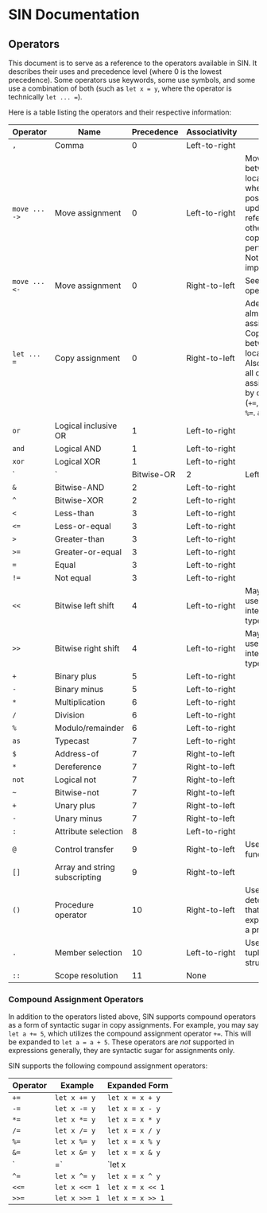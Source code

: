 # SIN Documentation

## Operators

This document is to serve as a reference to the operators available in SIN. It describes their uses and precedence level (where 0 is the lowest precedence). Some operators use keywords, some use symbols, and some use a combination of both (such as `let x = y`, where the operator is technically `let ... =`).

Here is a table listing the operators and their respective information:

| Operator | Name | Precedence | Associativity | Notes |
| -------- | ---- | ---------- | ------------- | ----- |
| `,` | Comma | 0 | Left-to-right | |
| `move ... ->` | Move assignment | 0 | Left-to-right | Moves data between locations where possible (by updating references), otherwise a copy is performed. Not yet implemented. |
| `move ... <-` | Move assignment | 0 | Right-to-left | See `->` operator |
| `let ... =` | Copy assignment | 0 | Right-to-left | Adequate for almost all assignments. Copies data between locations. Also includes all other assignment-by operators (`+=`, `-=`, `*=`, `/=`, `%=`. `&=`, `|=`, `^=`). |
| `or` | Logical inclusive OR | 1 | Left-to-right | |
| `and` | Logical AND | 1 | Left-to-right | |
| `xor` | Logical XOR | 1 | Left-to-right | |
| `|` | Bitwise-OR | 2 | Left-to-right | |
| `&` | Bitwise-AND | 2 | Left-to-right | |
| `^` | Bitwise-XOR | 2 | Left-to-right | |
| `<` | Less-than | 3 | Left-to-right | |
| `<=` | Less-or-equal | 3 | Left-to-right | |
| `>` | Greater-than | 3 | Left-to-right | |
| `>=` | Greater-or-equal | 3 | Left-to-right | |
| `=` | Equal | 3 | Left-to-right | |
| `!=` | Not equal | 3 | Left-to-right | |
| `<<` | Bitwise left shift | 4 | Left-to-right | May only be used on integral types |
| `>>` | Bitwise right shift | 4 | Left-to-right | May only be used on integral types |
| `+` | Binary plus | 5 | Left-to-right | |
| `-` | Binary minus | 5 | Left-to-right | |
| `*` | Multiplication | 6 | Left-to-right | |
| `/` | Division | 6 | Left-to-right | |
| `%` | Modulo/remainder | 6 | Left-to-right | |
| `as` | Typecast | 7 | Left-to-right | |
| `$` | Address-of | 7 | Right-to-left | |
| `*` | Dereference | 7 | Right-to-left | |
| `not` | Logical not | 7 | Right-to-left | |
| `~` | Bitwise-not | 7 | Right-to-left | |
| `+` | Unary plus | 7 | Right-to-left | |
| `-` | Unary minus | 7 | Right-to-left | |
| `:` | Attribute selection | 8 | Left-to-right | |
| `@` | Control transfer | 9 | Right-to-left | Used for function calls |
| `[]` | Array and string subscripting | 9 | Right-to-left | |
| `()` | Procedure operator | 10 | Right-to-left | Used to determine that the expression is a procedure |
| `.` | Member selection | 10 | Left-to-right | Used for tuples and structs |
| `::` | Scope resolution | 11 | None | |

### Compound Assignment Operators

In addition to the operators listed above, SIN supports compound operators as a form of syntactic sugar in copy assignments. For example, you may say `let a += 5`, which utilizes the compound assignment operator `+=`. This will be expanded to `let a = a + 5`. These operators are _not_ supported in expressions generally, they are syntactic sugar for assignments only.

SIN supports the following compound assignment operators:

|Operator | Example | Expanded Form |
| ------- | ------- | ------------- |
| `+=` | `let x += y` | `let x = x + y` |
| `-=` | `let x -= y` | `let x = x - y` |
| `*=` | `let x *= y` | `let x = x * y` |
| `/=` | `let x /= y` | `let x = x / y` |
| `%=` | `let x %= y` | `let x = x % y` |
| `&=` | `let x &= y` | `let x = x & y` |
| `|=` | `let x |= y` | `let x = x | y` |
| `^=` | `let x ^= y` | `let x = x ^ y` |
| `<<=` | `let x <<= 1` | `let x = x << 1` |
| `>>=` | `let x >>= 1` | `let x = x >> 1` |
